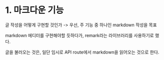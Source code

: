 # 1. 마크다운 기능

글 작성을 어떻게 구현할 것인가 -> 우선, 주 기능 중 하나인 markdown 작성을 목표

markdown 에디터를 구현해야할 듯하다가, remark라는 라이브러리를 사용하기로 했다.

글을 불러오는 것은, 일단 임시로 API route에서 markdown을 읽어오는 것으로 한다.
